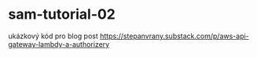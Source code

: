 # sam-tutorial-02

ukázkový kód pro blog post https://stepanvrany.substack.com/p/aws-api-gateway-lambdy-a-authorizery

